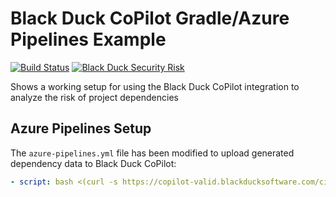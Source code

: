 # Black Duck CoPilot Gradle/Azure Pipelines Example

[![Build Status](https://dev.azure.com/copilot0022/copilot/_apis/build/status/BlackDuckCoPilot.example-gradle-azure)](https://dev.azure.com/copilot0022/copilot/_build/latest?definitionId=2) [![Black Duck Security Risk](https://copilot-valid.blackducksoftware.com/github/repos/BlackDuckCoPilot/example-gradle-azure/branches/refs%2Fheads%2Fmaster/badge-risk.svg)](https://copilot-valid.blackducksoftware.com/github/repos/BlackDuckCoPilot/example-gradle-azure/branches/refs%2Fheads%2Fmaster)

Shows a working setup for using the Black Duck CoPilot integration to analyze the risk of project dependencies

## Azure Pipelines Setup

The `azure-pipelines.yml` file has been modified to upload generated dependency data to Black Duck CoPilot:

```yaml
- script: bash <(curl -s https://copilot-valid.blackducksoftware.com/ci/azure/scripts/upload)
```